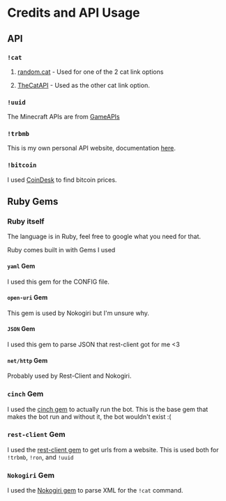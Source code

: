 # Credits and API Usage

## API

### `!cat`

1) [random.cat](http://random.cat) - Used for one of the 2 cat link options

2) [TheCatAPI](http://thecatapi.com) - Used as the other cat link option.

### `!uuid`

The Minecraft APIs are from [GameAPIs](https://docs.gameapis.net/)

### `!trbmb`

This is my own personal API website, documentation [here](http://github.com/Chewsterchew/API).

### `!bitcoin`

I used [CoinDesk](https://api.coindesk.com) to find bitcoin prices.

## Ruby Gems

### Ruby itself

The language is in Ruby, feel free to google what you need for that.

Ruby comes built in with Gems I used

#### `yaml` Gem

I used this gem for the CONFIG file.

#### `open-uri` Gem

This gem is used by Nokogiri but I'm unsure why.

#### `JSON` Gem

I used this gem to parse JSON that rest-client got for me <3

#### `net/http` Gem

Probably used by Rest-Client and Nokogiri.

### `cinch` Gem

I used the [cinch gem](http://github.com/cinchrb/cinch) to actually run the bot. This is the base gem that makes the bot run and without it, the bot wouldn't exist :(

### `rest-client` Gem

I used the [rest-client gem](https://github.com/rest-client/rest-client) to get urls from a website. This is used both for `!trbmb`, `!ron`, and `!uuid`

### `Nokogiri` Gem

I used the [Nokogiri gem](https://github.com/sparklemotion/nokogiri) to parse XML for the `!cat` command.
